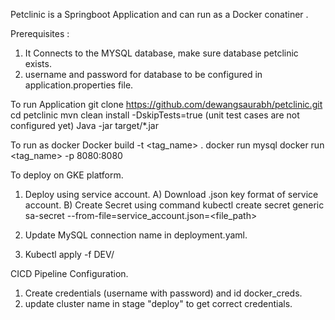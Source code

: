 Petclinic is a Springboot Application and can run as a Docker conatiner . 

Prerequisites : 
1) It Connects to the MYSQL database, make sure database petclinic exists. 
2) username and password for database to be configured in application.properties file.

To run Application 
git clone https://github.com/dewangsaurabh/petclinic.git
cd petclinic
mvn clean install -DskipTests=true (unit test cases are not configured yet)
Java -jar target/*.jar

To run as docker
Docker build -t <tag_name> .
docker run mysql 
docker run <tag_name> -p 8080:8080

To deploy on GKE platform.
1) Deploy using service account. 
   A) Download .json key format of service account.
   B) Create Secret using command kubectl create secret generic sa-secret --from-file=service_account.json=<file_path>
  
2) Update MySQL connection name in deployment.yaml.

3) Kubectl apply -f DEV/

CICD Pipeline Configuration. 
1) Create credentials (username with password) and id docker_creds. 
2) update cluster name in stage "deploy" to get correct credentials.